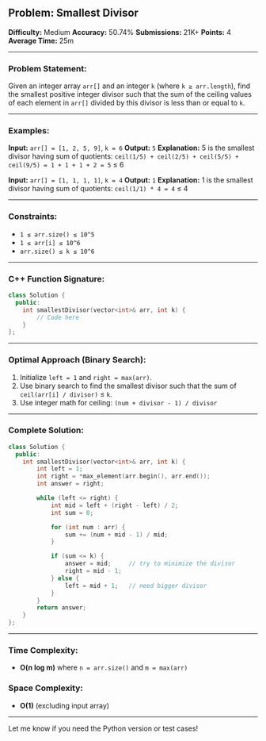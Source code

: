 ## Problem: Smallest Divisor

**Difficulty:** Medium
**Accuracy:** 50.74%
**Submissions:** 21K+
**Points:** 4
**Average Time:** 25m

---

### Problem Statement:

Given an integer array `arr[]` and an integer `k` (where `k ≥ arr.length`), find the smallest positive integer divisor such that the sum of the ceiling values of each element in `arr[]` divided by this divisor is less than or equal to `k`.

---

### Examples:

**Input:**
`arr[] = [1, 2, 5, 9]`, `k = 6`
**Output:**
`5`
**Explanation:**
5 is the smallest divisor having sum of quotients:
`ceil(1/5) + ceil(2/5) + ceil(5/5) + ceil(9/5) = 1 + 1 + 1 + 2 = 5` ≤ 6

**Input:**
`arr[] = [1, 1, 1, 1]`, `k = 4`
**Output:**
`1`
**Explanation:**
1 is the smallest divisor having sum of quotients:
`ceil(1/1) * 4 = 4` ≤ 4

---

### Constraints:

* `1 ≤ arr.size() ≤ 10^5`
* `1 ≤ arr[i] ≤ 10^6`
* `arr.size() ≤ k ≤ 10^6`

---

### C++ Function Signature:

```cpp
class Solution {
  public:
    int smallestDivisor(vector<int>& arr, int k) {
        // Code here
    }
};
```

---

### Optimal Approach (Binary Search):

1. Initialize `left = 1` and `right = max(arr)`.
2. Use binary search to find the smallest divisor such that the sum of `ceil(arr[i] / divisor)` ≤ `k`.
3. Use integer math for ceiling: `(num + divisor - 1) / divisor`

---

### Complete Solution:

```cpp
class Solution {
  public:
    int smallestDivisor(vector<int>& arr, int k) {
        int left = 1;
        int right = *max_element(arr.begin(), arr.end());
        int answer = right;

        while (left <= right) {
            int mid = left + (right - left) / 2;
            int sum = 0;

            for (int num : arr) {
                sum += (num + mid - 1) / mid;
            }

            if (sum <= k) {
                answer = mid;     // try to minimize the divisor
                right = mid - 1;
            } else {
                left = mid + 1;   // need bigger divisor
            }
        }
        return answer;
    }
};
```

---

### Time Complexity:

* **O(n log m)** where `n = arr.size()` and `m = max(arr)`

### Space Complexity:

* **O(1)** (excluding input array)

---

Let me know if you need the Python version or test cases!

